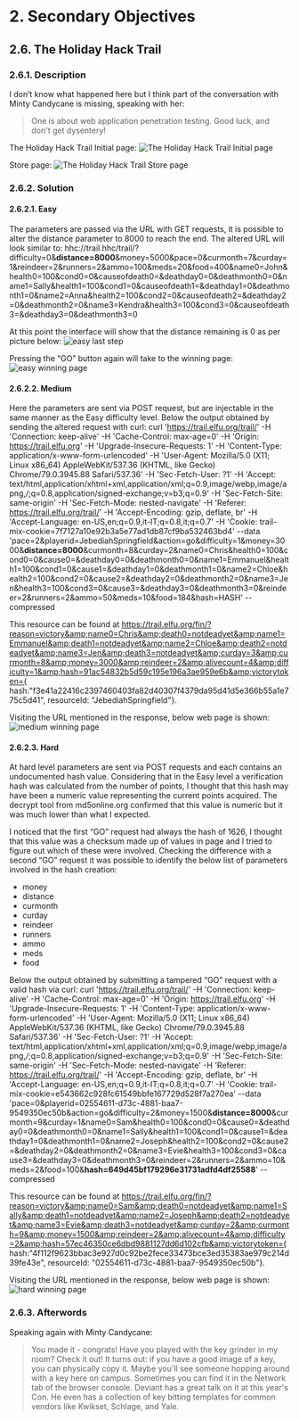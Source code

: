 # 2. Secondary Objectives
## 2.6. The Holiday Hack Trail
### 2.6.1. Description
I don’t know what happened here but I think part of the conversation with Minty Candycane is missing, speaking with her:
> One is about web application penetration testing. Good luck, and don't get dysentery!

The Holiday Hack Trail Initial page:
![The Holiday Hack Trail Initial page](https://github.com/LamonatoAndrea/KringleCon2/blob/master/02%20-%20Secondary%20Objectives/06%20-%20The%20Holiday%20Hack%20Trail/The%20Holiday%20Hack%20Trail%20Initial%20page.png)

Store page:
![The Holiday Hack Trail Store page](https://github.com/LamonatoAndrea/KringleCon2/blob/master/02%20-%20Secondary%20Objectives/06%20-%20The%20Holiday%20Hack%20Trail/The%20Holiday%20Hack%20Trail%20Store%20page.png)
	
### 2.6.2. Solution
#### 2.6.2.1. Easy
The parameters are passed via the URL with GET requests, it is possible to alter the distance parameter to 8000 to reach the end. The altered URL will look similar to:
hhc://trail.hhc/trail/?difficulty=0&**distance=8000**&money=5000&pace=0&curmonth=7&curday=1&reindeer=2&runners=2&ammo=100&meds=20&food=400&name0=John&health0=100&cond0=0&causeofdeath0=&deathday0=0&deathmonth0=0&name1=Sally&health1=100&cond1=0&causeofdeath1=&deathday1=0&deathmonth1=0&name2=Anna&health2=100&cond2=0&causeofdeath2=&deathday2=0&deathmonth2=0&name3=Kendra&health3=100&cond3=0&causeofdeath3=&deathday3=0&deathmonth3=0

At this point the interface will show that the distance remaining is 0 as per picture below:
![easy last step](https://github.com/LamonatoAndrea/KringleCon2/blob/master/02%20-%20Secondary%20Objectives/06%20-%20The%20Holiday%20Hack%20Trail/easy%20last%20step.png)

Pressing the “GO” button again will take to the winning page:
![easy winning page](https://github.com/LamonatoAndrea/KringleCon2/blob/master/02%20-%20Secondary%20Objectives/06%20-%20The%20Holiday%20Hack%20Trail/easy%20winning%20page.png)

#### 2.6.2.2. Medium
Here the parameters are sent via POST request, but are injectable in the same manner as the Easy difficulty level. Below the output obtained by sending the altered request with curl:
curl 'https://trail.elfu.org/trail/' -H 'Connection: keep-alive' -H 'Cache-Control: max-age=0' -H 'Origin: https://trail.elfu.org' -H 'Upgrade-Insecure-Requests: 1' -H 'Content-Type: application/x-www-form-urlencoded' -H 'User-Agent: Mozilla/5.0 (X11; Linux x86_64) AppleWebKit/537.36 (KHTML, like Gecko) Chrome/79.0.3945.88 Safari/537.36' -H 'Sec-Fetch-User: ?1' -H 'Accept: text/html,application/xhtml+xml,application/xml;q=0.9,image/webp,image/apng,*/*;q=0.8,application/signed-exchange;v=b3;q=0.9' -H 'Sec-Fetch-Site: same-origin' -H 'Sec-Fetch-Mode: nested-navigate' -H 'Referer: https://trail.elfu.org/trail/' -H 'Accept-Encoding: gzip, deflate, br' -H 'Accept-Language: en-US,en;q=0.9,it-IT;q=0.8,it;q=0.7' -H 'Cookie: trail-mix-cookie=7f7127a10e92b3a5e77ad1db87cf9ba532463bd4' --data 'pace=2&playerid=JebediahSpringfield&action=go&difficulty=1&money=3000&**distance=8000**&curmonth=8&curday=2&name0=Chris&health0=100&cond0=0&cause0=&deathday0=0&deathmonth0=0&name1=Emmanuel&health1=100&cond1=0&cause1=&deathday1=0&deathmonth1=0&name2=Chloe&health2=100&cond2=0&cause2=&deathday2=0&deathmonth2=0&name3=Jen&health3=100&cond3=0&cause3=&deathday3=0&deathmonth3=0&reindeer=2&runners=2&ammo=50&meds=10&food=184&hash=HASH' --compressed

This resource can be found at <a href='https://trail.elfu.org/fin/?reason=victory&amp;name0=Chris&amp;death0=notdeadyet&amp;name1=Emmanuel&amp;death1=notdeadyet&amp;name2=Chloe&amp;death2=notdeadyet&amp;name3=Jen&amp;death3=notdeadyet&amp;curday=3&amp;curmonth=8&amp;money=3000&amp;reindeer=2&amp;alivecount=4&amp;difficulty=1&amp;hash=91ac54832b5d59c195e196a3ae959e6b&amp;victorytoken={ hash:"f3e41a22416c2397460403fa82d40307f4379da95d41d5e366b55a1e775c5d41", resourceId: "JebediahSpringfield"}'>https://trail.elfu.org/fin/?reason=victory&amp;name0=Chris&amp;death0=notdeadyet&amp;name1=Emmanuel&amp;death1=notdeadyet&amp;name2=Chloe&amp;death2=notdeadyet&amp;name3=Jen&amp;death3=notdeadyet&amp;curday=3&amp;curmonth=8&amp;money=3000&amp;reindeer=2&amp;alivecount=4&amp;difficulty=1&amp;hash=91ac54832b5d59c195e196a3ae959e6b&amp;victorytoken={ hash:"f3e41a22416c2397460403fa82d40307f4379da95d41d5e366b55a1e775c5d41", resourceId: "JebediahSpringfield"}</a>.

Visiting the URL mentioned in the response, below web page is shown:
![medium winning page](https://github.com/LamonatoAndrea/KringleCon2/blob/master/02%20-%20Secondary%20Objectives/06%20-%20The%20Holiday%20Hack%20Trail/medium%20winning%20page.png)

#### 2.6.2.3. Hard
At hard level parameters are sent via POST requests and each contains an undocumented hash value. Considering that in the Easy level a verification hash was calculated from the number of points, I thought that this hash may have been a numeric value representing the current points acquired. The decrypt tool from md5online.org confirmed that this value is numeric but it was much lower than what I expected.

I noticed that the first “GO” request had always the hash of 1626, I thought that this value was a checksum made up of values in page and I tried to figure out which of these were involved. Checking the difference with a second “GO” request it was possible to identify the below list of parameters involved in the hash creation:
 * money
 * distance
 * curmonth
 * curday
 * reindeer
 * runners
 * ammo
 * meds
 * food

Below the output obtained by submitting a tampered “GO” request with a valid hash via curl:
curl 'https://trail.elfu.org/trail/' -H 'Connection: keep-alive' -H 'Cache-Control: max-age=0' -H 'Origin: https://trail.elfu.org' -H 'Upgrade-Insecure-Requests: 1' -H 'Content-Type: application/x-www-form-urlencoded' -H 'User-Agent: Mozilla/5.0 (X11; Linux x86_64) AppleWebKit/537.36 (KHTML, like Gecko) Chrome/79.0.3945.88 Safari/537.36' -H 'Sec-Fetch-User: ?1' -H 'Accept: text/html,application/xhtml+xml,application/xml;q=0.9,image/webp,image/apng,*/*;q=0.8,application/signed-exchange;v=b3;q=0.9' -H 'Sec-Fetch-Site: same-origin' -H 'Sec-Fetch-Mode: nested-navigate' -H 'Referer: https://trail.elfu.org/trail/' -H 'Accept-Encoding: gzip, deflate, br' -H 'Accept-Language: en-US,en;q=0.9,it-IT;q=0.8,it;q=0.7' -H 'Cookie: trail-mix-cookie=e543662c928fc61549bbfe167729d528f7a270ea' --data 'pace=0&playerid=02554611-d73c-4881-baa7-9549350ec50b&action=go&difficulty=2&money=1500&**distance=8000**&curmonth=9&curday=1&name0=Sam&health0=100&cond0=0&cause0=&deathday0=0&deathmonth0=0&name1=Sally&health1=100&cond1=0&cause1=&deathday1=0&deathmonth1=0&name2=Joseph&health2=100&cond2=0&cause2=&deathday2=0&deathmonth2=0&name3=Evie&health3=100&cond3=0&cause3=&deathday3=0&deathmonth3=0&reindeer=2&runners=2&ammo=10&meds=2&food=100&**hash=649d45bf179296e31731adfd4df25588**' --compressed

This resource can be found at <a href='https://trail.elfu.org/fin/?reason=victory&amp;name0=Sam&amp;death0=notdeadyet&amp;name1=Sally&amp;death1=notdeadyet&amp;name2=Joseph&amp;death2=notdeadyet&amp;name3=Evie&amp;death3=notdeadyet&amp;curday=2&amp;curmonth=9&amp;money=1500&amp;reindeer=2&amp;alivecount=4&amp;difficulty=2&amp;hash=57ec46350ce6dbd9881127dd6d102cfb&amp;victorytoken={ hash:"4f112f9623bbac3e927d0c92be2fece33473bce3ed35383ae979c214d39fe43e", resourceId: "02554611-d73c-4881-baa7-9549350ec50b"}'>https://trail.elfu.org/fin/?reason=victory&amp;name0=Sam&amp;death0=notdeadyet&amp;name1=Sally&amp;death1=notdeadyet&amp;name2=Joseph&amp;death2=notdeadyet&amp;name3=Evie&amp;death3=notdeadyet&amp;curday=2&amp;curmonth=9&amp;money=1500&amp;reindeer=2&amp;alivecount=4&amp;difficulty=2&amp;hash=57ec46350ce6dbd9881127dd6d102cfb&amp;victorytoken={ hash:"4f112f9623bbac3e927d0c92be2fece33473bce3ed35383ae979c214d39fe43e", resourceId: "02554611-d73c-4881-baa7-9549350ec50b"}</a>.

Visiting the URL mentioned in the response, below web page is shown:
![hard winning page](https://github.com/LamonatoAndrea/KringleCon2/blob/master/02%20-%20Secondary%20Objectives/06%20-%20The%20Holiday%20Hack%20Trail/hard%20winning%20page.png)

### 2.6.3. Afterwords
Speaking again with Minty Candycane:
>You made it - congrats! Have you played with the key grinder in my room? Check it out! It turns out: if you have a good image of a key, you can physically copy it. Maybe you'll see someone hopping around with a key here on campus. Sometimes you can find it in the Network tab of the browser console. Deviant has a great talk on it at this year's Con. He even has a collection of key bitting templates for common vendors like Kwikset, Schlage, and Yale.